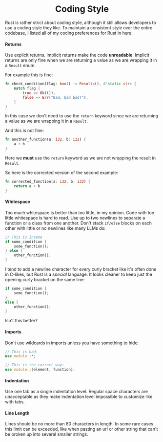 <h1 align="center">
Coding Style
</h1>

Rust is rather strict about coding style, although it still allows developers
to use a coding style they like. To maintain a consistent style over the entire
codebase, I listed all of my coding preferences for Rust in here.


#### Returns
Use explicit returns. Implicit returns make the code **unreadable**. Implicit
returns are only fine when we are returning a value as we are wrapping it in a
`Result` enum.

For example this is fine:
```rust
fn check_condition(flag: bool) -> Result<(), &'static str> {
    match flag {
        true => Ok(()),
        false => Err("Bad, bad bad!"),
    }
}
```
In this case we don't need to use the `return` keyword since we are returning
a value as we are wrapping it in a `Result`.

And this is not fine:
```rust
fn another_function(a: i32, b: i32) {
    a + b
}
```
Here we **must** use the `return` keyword as we are not wrapping the result in
`Result`.

So here is the corrected version of the second example:
```rust
fn corrected_function(a: i32, b: i32) {
    return a + b
}
```


#### Whitespace
Too much whitespace is better than too little, in my opinion. Code with too
little whitespace is hard to read. Use up to two newlines to separate a
function or a class from one another. Don't stack `if/else` blocks on
each other with little or no newlines like many LLMs do:
```rust
// This is insane
if some_condition {
    some_function();
} else {
    other_function();
}
```

I tend to add a newline character for every curly bracket like it's often done
in C-likes, but Rust is a *special* language. It looks cleaner to keep just the
opening curly bracket on the same line:
```rust
if some_condition {
    some_function();
}
else {
    other_function();
}
```
Isn't this better?


#### Imports
Don't use wildcards in imports unless you have something to hide:
```rust
// This is bad:
use module::*;

// This is the correct way:
use module::{element, function};
```


#### Indentation
Use one tab as a single indentation level. Regular space characters are
unacceptable as they make indentation level impossible to customize like
with tabs.


#### Line Length
Lines should be no more than 80 characters in length. In some rare cases this
limit can be exceeded, like when pasting an url or other string that can't be
broken up into several smaller strings.
